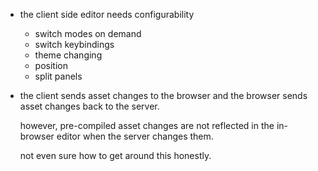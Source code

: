 - the client side editor needs configurability
  - switch modes on demand
  - switch keybindings
  - theme changing
  - position
  - split panels

- the client sends asset changes to the browser and
  the browser sends asset changes back to the server.

  however, pre-compiled asset changes are not reflected
  in the in-browser editor when the server changes them.

  not even sure how to get around this honestly.